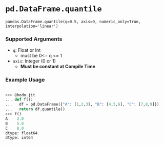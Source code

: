 # `pd.DataFrame.quantile`


`pandas.DataFrame.quantile(q=0.5, axis=0, numeric_only=True, interpolation='linear')`


### Supported Arguments

- `q`: Float or Int
    - must be 0<= q <= 1
- `axis`: Integer (0 or 1)
    - **Must be constant at Compile Time**


### Example Usage

```py

>>> @bodo.jit
... def f():
...   df = pd.DataFrame({"A": [1,2,3], "B": [4,5,6], "C": [7,8,9]})
...   return df.quantile()
>>> f()
A    2.0
B    5.0
C    8.0
dtype: float64
dtype: int64
```


